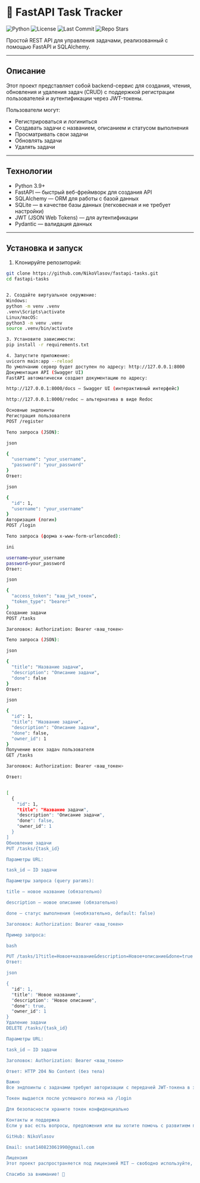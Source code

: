 # 🧠 FastAPI Task Tracker

![Python](https://img.shields.io/badge/python-3.10+-blue.svg)
![License](https://img.shields.io/github/license/NikoVlasov/fastapi-tasks)
![Last Commit](https://img.shields.io/github/last-commit/NikoVlasov/fastapi-tasks)
![Repo Stars](https://img.shields.io/github/stars/NikoVlasov/fastapi-tasks?style=social)






Простой REST API для управления задачами, реализованный с помощью FastAPI и SQLAlchemy.

---

## Описание

Этот проект представляет собой backend-сервис для создания, чтения, обновления и удаления задач (CRUD) с поддержкой регистрации пользователей и аутентификации через JWT-токены.

Пользователи могут:
- Регистрироваться и логиниться
- Создавать задачи с названием, описанием и статусом выполнения
- Просматривать свои задачи
- Обновлять задачи
- Удалять задачи

---

## Технологии

- Python 3.9+
- FastAPI — быстрый веб-фреймворк для создания API
- SQLAlchemy — ORM для работы с базой данных
- SQLite — в качестве базы данных (легковесная и не требует настройки)
- JWT (JSON Web Tokens) — для аутентификации
- Pydantic — валидация данных

---

## Установка и запуск

1. Клонируйте репозиторий:

```bash
git clone https://github.com/NikoVlasov/fastapi-tasks.git
cd fastapi-tasks


2. Создайте виртуальное окружение:
Windows:
python -m venv .venv
.venv\Scripts\activate
Linux/macOS:
python3 -m venv .venv
source .venv/bin/activate

3. Установите зависимости:
pip install -r requirements.txt

4. Запустите приложение:
uvicorn main:app --reload
По умолчанию сервер будет доступен по адресу: http://127.0.0.1:8000
Документация API (Swagger UI)
FastAPI автоматически создает документацию по адресу:

http://127.0.0.1:8000/docs — Swagger UI (интерактивный интерфейс)

http://127.0.0.1:8000/redoc — альтернатива в виде Redoc

Основные эндпоинты
Регистрация пользователя
POST /register

Тело запроса (JSON):

json

{
  "username": "your_username",
  "password": "your_password"
}
Ответ:

json

{
  "id": 1,
  "username": "your_username"
}
Авторизация (логин)
POST /login

Тело запроса (форма x-www-form-urlencoded):

ini

username=your_username
password=your_password
Ответ:

json

{
  "access_token": "ваш_jwt_токен",
  "token_type": "bearer"
}
Создание задачи
POST /tasks

Заголовок: Authorization: Bearer <ваш_токен>

Тело запроса (JSON):

json

{
  "title": "Название задачи",
  "description": "Описание задачи",
  "done": false
}
Ответ:

json

{
  "id": 1,
  "title": "Название задачи",
  "description": "Описание задачи",
  "done": false,
  "owner_id": 1
}
Получение всех задач пользователя
GET /tasks

Заголовок: Authorization: Bearer <ваш_токен>

Ответ:


[
  {
    "id": 1,
    "title": "Название задачи",
    "description": "Описание задачи",
    "done": false,
    "owner_id": 1
  }
]
Обновление задачи
PUT /tasks/{task_id}

Параметры URL:

task_id — ID задачи

Параметры запроса (query params):

title — новое название (обязательно)

description — новое описание (обязательно)

done — статус выполнения (необязательно, default: false)

Заголовок: Authorization: Bearer <ваш_токен>

Пример запроса:

bash

PUT /tasks/1?title=Новое+название&description=Новое+описание&done=true
Ответ:

json

{
  "id": 1,
  "title": "Новое название",
  "description": "Новое описание",
  "done": true,
  "owner_id": 1
}
Удаление задачи
DELETE /tasks/{task_id}

Параметры URL:

task_id — ID задачи

Заголовок: Authorization: Bearer <ваш_токен>

Ответ: HTTP 204 No Content (без тела)

Важно
Все эндпоинты с задачами требуют авторизации с передачей JWT-токена в заголовке Authorization

Токен выдается после успешного логина на /login

Для безопасности храните токен конфиденциально

Контакты и поддержка
Если у вас есть вопросы, предложения или вы хотите помочь с развитием проекта, пишите мне:

GitHub: NikoVlasov

Email: snat140823061990@gmail.com

Лицензия
Этот проект распространяется под лицензией MIT — свободно используйте, меняйте и распространяйте.

Спасибо за внимание! 🚀



